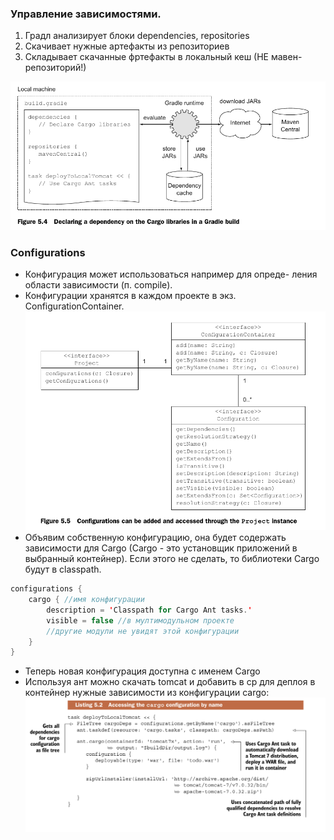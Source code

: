 ### Управление зависимостями.
1. Градл анализирует блоки dependencies, repositories
2. Скачивает нужные артефакты из репозиториев
3. Складывает скачанные фртефакты в локальный кеш (НЕ мавен-репозиторий!)

![dependency](dependency.png)

### Configurations
* Конфигурация может использоваться например для опреде-
ления области зависимости (п. compile).
* Конфигурации хранятся в каждом проекте в
экз. ConfigurationContainer.
![configurations](configurations.png)
* Объявим собственную конфигурацию, она будет содержать
зависимости для Cargo (Cargo - это установщик приложений в выбранный контейнер). Если этого не сделать, то библиотеки Cargo будут в classpath.
```java
configurations {
    cargo { //имя конфигурации
        description = 'Classpath for Cargo Ant tasks.'
        visible = false //в мултимодульном проекте
        //другие модули не увидят этой конфигурации
    }
}
```
* Теперь новая конфигурация доступна с именем Cargo
* Используя ант можно скачать tomcat и добавить в cp для деплоя в контейнер нужные зависимости из конфигурации cargo:
![deployTomcat](deployTomcatAnt.png)
